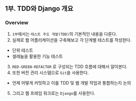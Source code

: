 ## 1부. TDD와 Django 개요

### Overview

1. `1부`에서는 `테스트 주도 개발(TDD)`의 기본적인 내용을 다룬다.
2. 실제로 웹 어플리케이션을 구축해보고 각 단계별 테스트를 작성한다.
  - 단위 테스트
  - 셀레늄을 활용한 기능 테스트
3. `RED-GREEN-REFACTOR` 로 구성되는 TDD 흐름에 대해서 알아본다.
4. 또한 버전 관리 시스템으로 `Git`을 사용한다.
  - 언제 어떻게 커밋하고 이를 TDD 및 웹 개발 작업과 통합하는지 논의
5. 그리고 웹 프레임 워크로는 `Django`를 사용한다.  
